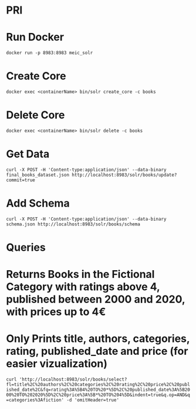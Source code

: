 # PRI

# Run Docker
`docker run -p 8983:8983 meic_solr`
# Create Core
`docker exec <containerName> bin/solr create_core -c books`
# Delete Core
`docker exec <containerName> bin/solr delete -c books`
# Get Data
`curl -X POST -H 'Content-type:application/json' --data-binary final_books_dataset.json http://localhost:8983/solr/books/update?commit=true`
# Add Schema
`curl -X POST -H 'Content-type:application/json' --data-binary schema.json http://localhost:8983/solr/books/schema`

# Queries

# Returns Books in the Fictional Category with ratings above 4, published between 2000 and 2020, with prices up to 4€
# Only Prints title, authors, categories, rating, published_date and price (for easier vizualization)
`curl 'http://localhost:8983/solr/books/select?fl=title%2C%20authors%2C%20categories%2C%20rating%2C%20price%2C%20published_date%2C&fq=rating%3A%5B4%20TO%20*%5D%2C%20published_date%3A%5B2000%20TO%202020%5D%2C%20price%3A%5B*%20TO%204%5D&indent=true&q.op=AND&q=categories%3Afiction' -d 'omitHeader=true'`